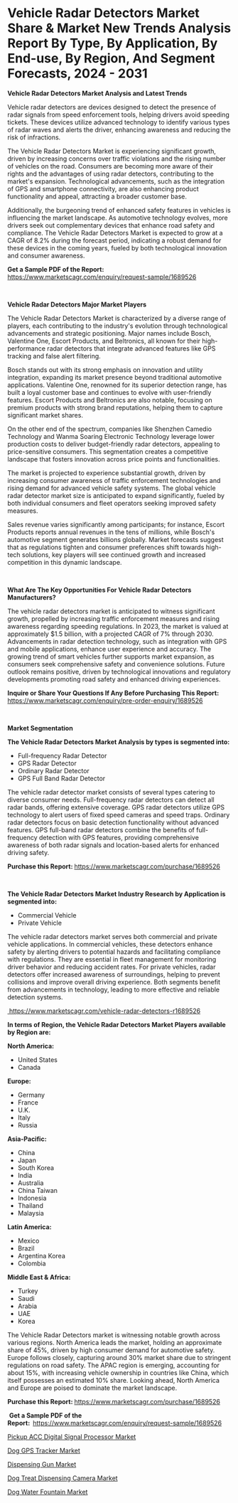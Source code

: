 <p><h1>Vehicle Radar Detectors Market Share & Market New Trends Analysis Report By Type, By Application, By End-use, By Region, And Segment Forecasts, 2024 - 2031</h1></p><p><strong>Vehicle Radar Detectors Market Analysis and Latest Trends</strong></p>
<p><p>Vehicle radar detectors are devices designed to detect the presence of radar signals from speed enforcement tools, helping drivers avoid speeding tickets. These devices utilize advanced technology to identify various types of radar waves and alerts the driver, enhancing awareness and reducing the risk of infractions.</p><p>The Vehicle Radar Detectors Market is experiencing significant growth, driven by increasing concerns over traffic violations and the rising number of vehicles on the road. Consumers are becoming more aware of their rights and the advantages of using radar detectors, contributing to the market's expansion. Technological advancements, such as the integration of GPS and smartphone connectivity, are also enhancing product functionality and appeal, attracting a broader customer base.</p><p>Additionally, the burgeoning trend of enhanced safety features in vehicles is influencing the market landscape. As automotive technology evolves, more drivers seek out complementary devices that enhance road safety and compliance. The Vehicle Radar Detectors Market is expected to grow at a CAGR of 8.2% during the forecast period, indicating a robust demand for these devices in the coming years, fueled by both technological innovation and consumer awareness.</p></p>
<p><strong>Get a Sample PDF of the Report:&nbsp;</strong> <a href="https://www.marketscagr.com/enquiry/request-sample/1689526?utm_campaign=1278&utm_medium=2&utm_source=Github&utm_content=ia&utm_term=17102024&utm_id=vehicle-radar-detectors">https://www.marketscagr.com/enquiry/request-sample/1689526</a></p>
<p>&nbsp;</p>
<p><strong>Vehicle Radar Detectors Major Market Players</strong></p>
<p><p>The Vehicle Radar Detectors Market is characterized by a diverse range of players, each contributing to the industry's evolution through technological advancements and strategic positioning. Major names include Bosch, Valentine One, Escort Products, and Beltronics, all known for their high-performance radar detectors that integrate advanced features like GPS tracking and false alert filtering.</p><p>Bosch stands out with its strong emphasis on innovation and utility integration, expanding its market presence beyond traditional automotive applications. Valentine One, renowned for its superior detection range, has built a loyal customer base and continues to evolve with user-friendly features. Escort Products and Beltronics are also notable, focusing on premium products with strong brand reputations, helping them to capture significant market shares.</p><p>On the other end of the spectrum, companies like Shenzhen Camedio Technology and Wanma Soaring Electronic Technology leverage lower production costs to deliver budget-friendly radar detectors, appealing to price-sensitive consumers. This segmentation creates a competitive landscape that fosters innovation across price points and functionalities.</p><p>The market is projected to experience substantial growth, driven by increasing consumer awareness of traffic enforcement technologies and rising demand for advanced vehicle safety systems. The global vehicle radar detector market size is anticipated to expand significantly, fueled by both individual consumers and fleet operators seeking improved safety measures.</p><p>Sales revenue varies significantly among participants; for instance, Escort Products reports annual revenues in the tens of millions, while Bosch's automotive segment generates billions globally. Market forecasts suggest that as regulations tighten and consumer preferences shift towards high-tech solutions, key players will see continued growth and increased competition in this dynamic landscape.</p></p>
<p>&nbsp;</p>
<p><strong>What Are The Key Opportunities For Vehicle Radar Detectors Manufacturers?</strong></p>
<p><p>The vehicle radar detectors market is anticipated to witness significant growth, propelled by increasing traffic enforcement measures and rising awareness regarding speeding regulations. In 2023, the market is valued at approximately $1.5 billion, with a projected CAGR of 7% through 2030. Advancements in radar detection technology, such as integration with GPS and mobile applications, enhance user experience and accuracy. The growing trend of smart vehicles further supports market expansion, as consumers seek comprehensive safety and convenience solutions. Future outlook remains positive, driven by technological innovations and regulatory developments promoting road safety and enhanced driving experiences.</p></p>
<p><strong>Inquire or Share Your Questions If Any Before Purchasing This Report:</strong> <a href="https://www.marketscagr.com/enquiry/pre-order-enquiry/1689526?utm_campaign=1278&utm_medium=2&utm_source=Github&utm_content=ia&utm_term=17102024&utm_id=vehicle-radar-detectors">https://www.marketscagr.com/enquiry/pre-order-enquiry/1689526</a></p>
<p>&nbsp;</p>
<p><strong>Market Segmentation</strong></p>
<p><strong>The Vehicle Radar Detectors Market Analysis by types is segmented into:</strong></p>
<p><ul><li>Full-frequency Radar Detector</li><li>GPS Radar Detector</li><li>Ordinary Radar Detector</li><li>GPS Full Band Radar Detector</li></ul></p>
<p><p>The vehicle radar detector market consists of several types catering to diverse consumer needs. Full-frequency radar detectors can detect all radar bands, offering extensive coverage. GPS radar detectors utilize GPS technology to alert users of fixed speed cameras and speed traps. Ordinary radar detectors focus on basic detection functionality without advanced features. GPS full-band radar detectors combine the benefits of full-frequency detection with GPS features, providing comprehensive awareness of both radar signals and location-based alerts for enhanced driving safety.</p></p>
<p><strong>Purchase this Report:&nbsp;</strong><a href="https://www.marketscagr.com/purchase/1689526?utm_campaign=1278&utm_medium=2&utm_source=Github&utm_content=ia&utm_term=17102024&utm_id=vehicle-radar-detectors">https://www.marketscagr.com/purchase/1689526</a></p>
<p>&nbsp;</p>
<p><strong>The Vehicle Radar Detectors Market Industry Research by Application is segmented into:</strong></p>
<p><ul><li>Commercial Vehicle</li><li>Private Vehicle</li></ul></p>
<p><p>The vehicle radar detectors market serves both commercial and private vehicle applications. In commercial vehicles, these detectors enhance safety by alerting drivers to potential hazards and facilitating compliance with regulations. They are essential in fleet management for monitoring driver behavior and reducing accident rates. For private vehicles, radar detectors offer increased awareness of surroundings, helping to prevent collisions and improve overall driving experience. Both segments benefit from advancements in technology, leading to more effective and reliable detection systems.</p></p>
<p><a href="https://www.marketscagr.com/vehicle-radar-detectors-r1689526?utm_campaign=1278&utm_medium=2&utm_source=Github&utm_content=ia&utm_term=17102024&utm_id=vehicle-radar-detectors">&nbsp;https://www.marketscagr.com/vehicle-radar-detectors-r1689526</a></p>
<p><strong>In terms of Region, the Vehicle Radar Detectors Market Players available by Region are:</strong></p>
<p>
    <p> <strong> North America: </strong>
        <ul>
            <li>United States</li>
            <li>Canada</li>
        </ul>
        </p> 
    <p> <strong> Europe: </strong>
        <ul>
            <li>Germany</li>
            <li>France</li>
            <li>U.K.</li>
            <li>Italy</li>
            <li>Russia</li>
        </ul>
        </p> 
    <p> <strong> Asia-Pacific: </strong>
        <ul>
            <li>China</li>
            <li>Japan</li>
            <li>South Korea</li>
            <li>India</li>
            <li>Australia</li>
            <li>China Taiwan</li>
            <li>Indonesia</li>
            <li>Thailand</li>
            <li>Malaysia</li>
        </ul>
        </p> 
    <p> <strong> Latin America: </strong>
        <ul>
            <li>Mexico</li>
            <li>Brazil</li>
            <li>Argentina Korea</li>
            <li>Colombia</li>
        </ul>
        </p> 
    <p> <strong> Middle East & Africa: </strong>
        <ul>
            <li>Turkey</li>
            <li>Saudi</li>
            <li>Arabia</li>
            <li>UAE</li>
            <li>Korea</li>
        </ul>
    </p>
    </p>
<p><p>The Vehicle Radar Detectors market is witnessing notable growth across various regions. North America leads the market, holding an approximate share of 45%, driven by high consumer demand for automotive safety. Europe follows closely, capturing around 30% market share due to stringent regulations on road safety. The APAC region is emerging, accounting for about 15%, with increasing vehicle ownership in countries like China, which itself possesses an estimated 10% share. Looking ahead, North America and Europe are poised to dominate the market landscape.</p></p>
<p><strong>Purchase this Report: </strong><a href="https://www.marketscagr.com/purchase/1689526?utm_campaign=1278&utm_medium=2&utm_source=Github&utm_content=ia&utm_term=17102024&utm_id=vehicle-radar-detectors">https://www.marketscagr.com/purchase/1689526</a></p>
<p>&nbsp;<strong>Get a Sample PDF of the Report:&nbsp;&nbsp;</strong><a href="https://www.marketscagr.com/enquiry/request-sample/1689526?utm_campaign=1278&utm_medium=2&utm_source=Github&utm_content=ia&utm_term=17102024&utm_id=vehicle-radar-detectors">https://www.marketscagr.com/enquiry/request-sample/1689526</a></p>
<p><strong></strong></p>
<p><p><a href="https://github.com/elenif62bh/Market-Research-Report-List-1/blob/main/pickup-acc-digital-signal-processor-market.md?utm_campaign=1278&utm_medium=2&utm_source=Github&utm_content=ia&utm_term=17102024&utm_id=vehicle-radar-detectors">Pickup ACC Digital Signal Processor Market</a></p><p><a href="https://www.linkedin.com/pulse/dog-gps-tracker-market-outlook-complete-industry-analysis-qmzmf?utm_campaign=1278&utm_medium=2&utm_source=Github&utm_content=ia&utm_term=17102024&utm_id=vehicle-radar-detectors">Dog GPS Tracker Market</a></p><p><a href="https://github.com/indrystar/Market-Research-Report-List-5/blob/main/dispensing-gun-market.md?utm_campaign=1278&utm_medium=2&utm_source=Github&utm_content=ia&utm_term=17102024&utm_id=vehicle-radar-detectors">Dispensing Gun Market</a></p><p><a href="https://www.linkedin.com/pulse/dog-treat-dispensing-camera-market-emerging-trends-future-y794c?utm_campaign=1278&utm_medium=2&utm_source=Github&utm_content=ia&utm_term=17102024&utm_id=vehicle-radar-detectors">Dog Treat Dispensing Camera Market</a></p><p><a href="https://www.linkedin.com/pulse/investment-opportunities-dog-water-fountain-sector-risk-analysis-woagc?utm_campaign=1278&utm_medium=2&utm_source=Github&utm_content=ia&utm_term=17102024&utm_id=vehicle-radar-detectors">Dog Water Fountain Market</a></p></p>